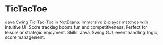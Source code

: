 # TicTacToe
 Java Swing Tic-Tac-Toe in NetBeans: Immersive 2-player matches with intuitive UI. Score tracking boosts fun and competitiveness. Perfect for leisure or strategic enjoyment. Skills: Java, Swing GUI, event handling, logic, score management.
